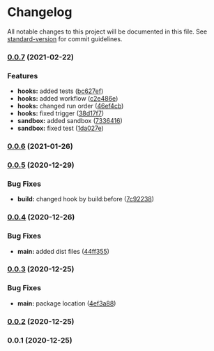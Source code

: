 # Changelog

All notable changes to this project will be documented in this file. See [standard-version](https://github.com/conventional-changelog/standard-version) for commit guidelines.

### [0.0.7](https://github.com/natoehv/nuxt-podium-module/compare/v0.0.6...v0.0.7) (2021-02-22)


### Features

* **hooks:** added tests ([bc627ef](https://github.com/natoehv/nuxt-podium-module/commit/bc627ef933358b4e4013536d97c5f6cd67786140))
* **hooks:** added workflow ([c2e486e](https://github.com/natoehv/nuxt-podium-module/commit/c2e486e00b2743a54b4f3cc8a9c83e00e2d5ac26))
* **hooks:** changed run order ([46ef4cb](https://github.com/natoehv/nuxt-podium-module/commit/46ef4cb6cf6c8d7c222e43f08e8a4cdeef13fdbd))
* **hooks:** fixed trigger ([38d17f7](https://github.com/natoehv/nuxt-podium-module/commit/38d17f775d03e492346de59fe619724b70a56308))
* **sandbox:** added sandbox ([7336416](https://github.com/natoehv/nuxt-podium-module/commit/733641655a4ee106c98ed073a0011fd9282cb8d0))
* **sandbox:** fixed test ([1da027e](https://github.com/natoehv/nuxt-podium-module/commit/1da027eb5dc624552b225e5f4fb7edd8ea0ae5bc))

### [0.0.6](https://github.com/natoehv/nuxt-podium-module/compare/v0.0.5...v0.0.6) (2021-01-26)

### [0.0.5](https://github.com/natoehv/nuxt-podium-module/compare/v0.0.4...v0.0.5) (2020-12-29)


### Bug Fixes

* **build:** changed hook by build:before ([7c92238](https://github.com/natoehv/nuxt-podium-module/commit/7c9223865149fd73027c9553bd6dc94b961185d1))

### [0.0.4](https://github.com/natoehv/nuxt-podium-module/compare/v0.0.3...v0.0.4) (2020-12-26)


### Bug Fixes

* **main:** added dist files ([44ff355](https://github.com/natoehv/nuxt-podium-module/commit/44ff3555a166425f637f31933035b6ad1f8b8564))

### [0.0.3](https://github.com/natoehv/nuxt-podium-module/compare/v0.0.2...v0.0.3) (2020-12-25)


### Bug Fixes

* **main:** package location ([4ef3a88](https://github.com/natoehv/nuxt-podium-module/commit/4ef3a88e0374ed8fa5f562072ce7ac868fc03111))

### [0.0.2](https://github.com/natoehv/nuxt-podium-module/compare/v0.0.1...v0.0.2) (2020-12-25)

### 0.0.1 (2020-12-25)

